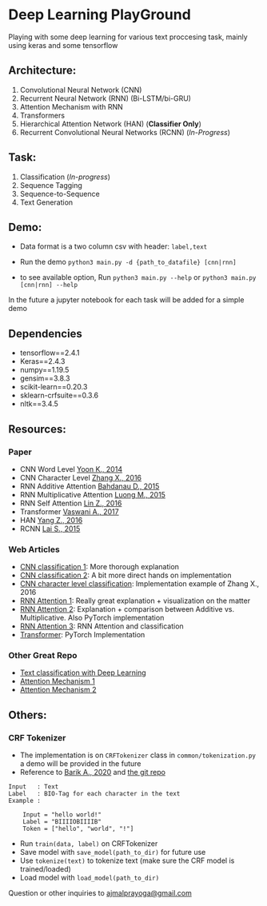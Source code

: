 # Deep Learning PlayGround

Playing with some deep learning for various text proccesing task, mainly using keras and some tensorflow

## Architecture:
1. Convolutional Neural Network (CNN)
2. Recurrent Neural Network (RNN) (Bi-LSTM/bi-GRU)
3. Attention Mechanism with RNN
4. Transformers
5. Hierarchical Attention Network (HAN) (**Classifier Only**)
6. Recurrent Convolutional Neural Networks (RCNN) (_In-Progress_)

## Task:
1. Classification (_In-progress_)
2. Sequence Tagging
3. Sequence-to-Sequence
4. Text Generation

## Demo:
- Data format is a two column csv with header:
`label,text`

- Run the demo
`python3 main.py -d {path_to_datafile} [cnn|rnn]`

- to see available option, Run
`python3 main.py --help` or `python3 main.py [cnn|rnn] --help`

In the future a jupyter notebook for each task will be added for a simple demo

## Dependencies
- tensorflow==2.4.1
- Keras==2.4.3
- numpy==1.19.5
- gensim==3.8.3
- scikit-learn==0.20.3
- sklearn-crfsuite==0.3.6
- nltk==3.4.5

## Resources:
### Paper
- CNN Word Level [Yoon K., 2014](https://www.aclweb.org/anthology/D14-1181/)
- CNN Character Level [Zhang X., 2016](https://arxiv.org/abs/1509.01626)
- RNN Additive Attention [Bahdanau D., 2015](https://arxiv.org/abs/1409.0473)
- RNN Multiplicative Attention [Luong M., 2015](https://arxiv.org/abs/1508.04025)
- RNN Self Attention [Lin Z., 2016](https://arxiv.org/abs/1703.03130)
- Transformer [Vaswani A., 2017](https://arxiv.org/abs/1706.03762)
- HAN [Yang Z., 2016](https://www.aclweb.org/anthology/N16-1174/)
- RCNN [Lai S., 2015](https://dl.acm.org/doi/10.5555/2886521.2886636)

### Web Articles
- [CNN classification 1](https://cezannec.github.io/CNN_Text_Classification/): More thorough explanation 
- [CNN classification 2](https://towardsdatascience.com/cnn-sentiment-analysis-1d16b7c5a0e7): A bit more direct hands on implementation
- [CNN character level classification](https://towardsdatascience.com/character-level-cnn-with-keras-50391c3adf33): Implementation example of Zhang X., 2016
- [RNN Attention 1](https://jalammar.github.io/visualizing-neural-machine-translation-mechanics-of-seq2seq-models-with-attention/): Really great explanation + visualization on the matter
- [RNN Attention 2](https://blog.floydhub.com/attention-mechanism/): Explanation + comparison between Additive vs. Multiplicative. Also PyTorch implementation
- [RNN Attention 3](https://towardsdatascience.com/create-your-own-custom-attention-layer-understand-all-flavours-2201b5e8be9e): RNN Attention and classification
- [Transformer](https://medium.com/the-dl/transformers-from-scratch-in-pytorch-8777e346ca51): PyTorch Implementation

### Other Great Repo
- [Text classification with Deep Learning](https://github.com/TobiasLee/Text-Classification)
- [Attention Mechanism 1](https://github.com/uzaymacar/attention-mechanisms)
- [Attention Mechanism 2](https://github.com/philipperemy/keras-attention-mechanism)

## Others:
### CRF Tokenizer
- The implementation is on `CRFTokenizer` class in `common/tokenization.py` a demo will be provided in the future
- Reference to [Barik A., 2020](https://www.aclweb.org/anthology/D19-5554/) and [the git repo](https://github.com/seelenbrecher/code-mixed-normalization)

```
Input   : Text
Label   : BIO-Tag for each character in the text
Example :

    Input = "hello world!"
    Label = "BIIIIOBIIIIB"
    Token = ["hello", "world", "!"]
``` 

- Run `train(data, label)` on CRFTokenizer
- Save model with `save_model(path_to_dir)` for future use
- Use `tokenize(text)` to tokenize text (make sure the CRF model is trained/loaded)
- Load model with `load_model(path_to_dir)`

Question or other inquiries to ajmalprayoga@gmail.com